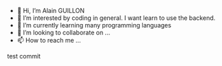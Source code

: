 - 👋 Hi, I’m Alain GUILLON
- 👀 I’m interested by coding in general. I want learn to use the backend.
- 🌱 I’m currently learning many programming languages
- 💞️ I’m looking to collaborate on ...
- 📫 How to reach me ...

test commit

<!---
alain-guillon-it/alain-guillon-it is a ✨ special ✨ repository because its `README.md` (this file) appears on your GitHub profile.
You can click the Preview link to take a look at your changes.
--->
